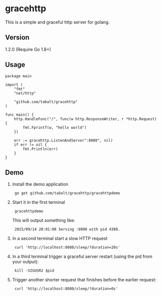 
# gracehttp

This is a simple and graceful http server for golang.

Version
-----

1.2.0 (Require Go 1.8+)


Usage
-----

```
package main

import (
    "fmt"
    "net/http"

    "github.com/tabalt/gracehttp"
)

func main() {
    http.HandleFunc("/", func(w http.ResponseWriter, r *http.Request) {
        fmt.Fprintf(w, "hello world")
    })

    err := gracehttp.ListenAndServe(":8080", nil)
    if err != nil {
        fmt.Println(err)
    }
}
```

Demo
-----

1. Install the demo application

        go get github.com/tabalt/gracehttp/gracehttpdemo

1. Start it in the first terminal

        gracehttpdemo

    This will output something like:

        2015/09/14 20:01:08 Serving :8080 with pid 4388.

1. In a second terminal start a slow HTTP request

        curl 'http://localhost:8080/sleep/?duration=20s'

1. In a third terminal trigger a graceful server restart (using the pid from your output):

        kill -SIGUSR2 $pid

1. Trigger another shorter request that finishes before the earlier request:

        curl 'http://localhost:8080/sleep/?duration=0s'



